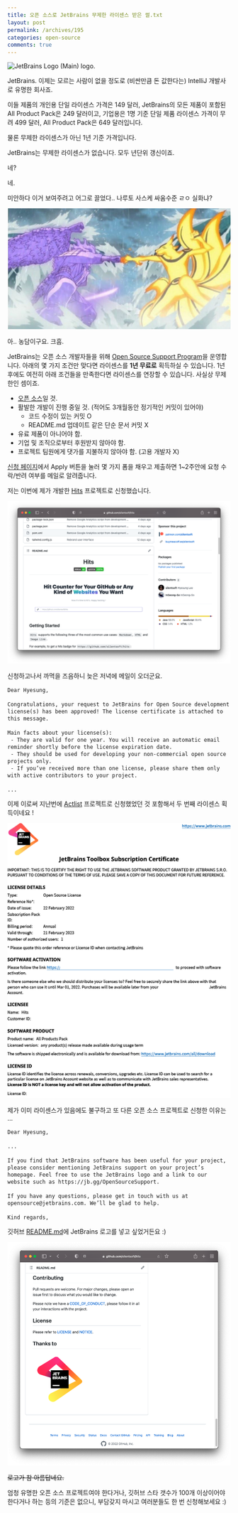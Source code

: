 ```yaml
---
title: 오픈 소스로 JetBrains 무제한 라이센스 받은 썰.txt
layout: post
permalink: /archives/195
categories: open-source
comments: true
---
```


<img src="https://resources.jetbrains.com/storage/products/company/brand/logos/jb_beam.png" alt="JetBrains Logo (Main) logo." width="240"/>

JetBrains. 이제는 모르는 사람이 없을 정도로 (비싼만큼 돈 값한다는) IntelliJ 개발사로 유명한 회사죠.

이들 제품의 개인용 단일 라이센스 가격은 149 달러, JetBrains의 모든 제품이 포함된 All Product Pack은 249 달러이고,
기업용은 1명 기준 단일 제품 라이센스 가격이 무려 499 달러, All Product Pack은 649 달러입니다.

물론 무제한 라이센스가 아닌 1년 기준 가격입니다.

JetBrains는 무제한 라이센스가 없습니다. 모두 년단위 갱신이죠.

네?

네.

미안하다 이거 보여주려고 어그로 끌었다.. 나루토 사스케 싸움수준 ㄹㅇ 실화냐?

![](../assets/archives/195/narutosasukessaumsujun.jpg)

아.. 농담이구요. 크흠.

JetBrains는 오픈 소스 개발자들을 위해 [Open Source Support Program](https://www.jetbrains.com/community/opensource/)을 운영합니다.
아래의 몇 가지 조건만 맞다면 라이센스를 **1년 무료로** 획득하실 수 있습니다. 1년 후에도 여전히 아래 조건들을 만족한다면 라이센스를 연장할 수 있습니다. 사실상 무제한인 셈이죠.

- [오픈 소스](https://opensource.org/docs/osd)일 것.
- 활발한 개발이 진행 중일 것. (적어도 3개월동안 정기적인 커밋이 있어야)
    - 코드 수정이 있는 커밋 O
    - README.md 업데이트 같은 단순 문서 커밋 X
- 유료 제품이 아니어야 함.
- 기업 및 조직으로부터 후원받지 않아야 함.
- 프로젝트 팀원에게 댓가를 지불하지 않아야 함. (고용 개발자 X)

[신청 페이지](https://www.jetbrains.com/community/opensource/)에서 Apply 버튼을 눌러 몇 가지 폼을 채우고 제출하면 1~2주안에 요청 수락/반려 여부를 메일로 알려줍니다.

저는 이번에 제가 개발한 [Hits](https://github.com/silentsoft/hits) 프로젝트로 신청했습니다.

![](../assets/archives/195/repository.png)

신청하고나서 까먹을 즈음하니 늦은 저녁에 메일이 오더군요.

```
Dear Hyesung,

Congratulations, your request to JetBrains for Open Source development license(s) has been approved! The license certificate is attached to this message.

Main facts about your license(s):
 - They are valid for one year. You will receive an automatic email reminder shortly before the license expiration date.
 - They should be used for developing your non-commercial open source projects only.
 - If you’ve received more than one license, please share them only with active contributors to your project.

...
```

이제 이로써 지난번에 [Actlist](https://github.com/actlist/actlist) 프로젝트로 신청했었던 것 포함해서 두 번째 라이센스 획득이네요 !

![](../assets/archives/195/certificate.png)

제가 이미 라이센스가 있음에도 불구하고 또 다른 오픈 소스 프로젝트로 신청한 이유는 ...

```
Dear Hyesung,

...

If you find that JetBrains software has been useful for your project, please consider mentioning JetBrains support on your project’s homepage. Feel free to use the JetBrains logo and a link to our website such as https://jb.gg/OpenSourceSupport.

If you have any questions, please get in touch with us at opensource@jetbrains.com. We’ll be glad to help.

Kind regards, 
```

깃허브 [README.md](https://github.com/silentsoft/hits#thanks-to)에 JetBrains 로고를 넣고 싶었거든요 :)

![](../assets/archives/195/readme.png)

~~로고가 참 아름답네요.~~

엄청 유명한 오픈 소스 프로젝트여야 한다거나, 깃허브 스타 갯수가 100개 이상이어야 한다거나 하는 등의 기준은 없으니, 부담갖지 마시고 여러분들도 한 번 신청해보세요 :)